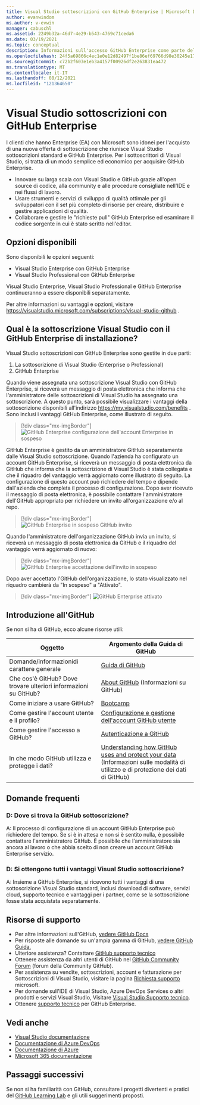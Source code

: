 ```yaml
---
title: Visual Studio sottoscrizioni con GitHub Enterprise | Microsoft Docs
author: evanwindom
ms.author: v-evwin
manager: cabuschl
ms.assetid: 2249b32a-46d7-4e29-b543-4769c71ceda6
ms.date: 03/19/2021
ms.topic: conceptual
description: Informazioni sull'accesso GitHub Enterprise come parte delle sottoscrizioni Visual Studio
ms.openlocfilehash: 24f5a69866c4ec1e0e12d82497f1be86ef69766d98e30245e17fe3b6c7cd16d9
ms.sourcegitcommit: c72b2f603e1eb3a4157f00926df2e263831ea472
ms.translationtype: MT
ms.contentlocale: it-IT
ms.lasthandoff: 08/12/2021
ms.locfileid: "121364650"
---
```

# <a name="visual-studio-subscriptions-with-github-enterprise"></a>Visual Studio sottoscrizioni con GitHub Enterprise 

I clienti che hanno Enterprise (EA) con Microsoft sono idonei per l'acquisto di una nuova offerta di sottoscrizione che riunisce Visual Studio sottoscrizioni standard e GitHub Enterprise. Per i sottoscrittori di Visual Studio, si tratta di un modo semplice ed economico per acquisire GitHub Enterprise. 

- Innovare su larga scala con Visual Studio e GitHub grazie all'open source di codice, alla community e alle procedure consigliate nell'IDE e nei flussi di lavoro.
- Usare strumenti e servizi di sviluppo di qualità ottimale per gli sviluppatori con il set più completo di risorse per creare, distribuire e gestire applicazioni di qualità. 
- Collaborare e gestire le "richieste pull" GitHub Enterprise ed esaminare il codice sorgente in cui è stato scritto nell'editor. 

## <a name="whats-available"></a>Opzioni disponibili 

Sono disponibili le opzioni seguenti:

- Visual Studio Enterprise con GitHub Enterprise
- Visual Studio Professional con GitHub Enterprise

Visual Studio Enterprise, Visual Studio Professional e GitHub Enterprise continueranno a essere disponibili separatamente. 

Per altre informazioni su vantaggi e opzioni, visitare <https://visualstudio.microsoft.com/subscriptions/visual-studio-github> . 

## <a name="what-is-the-visual-studio-subscription-with-github-enterprise-setup-process"></a>Qual è la sottoscrizione Visual Studio con il GitHub Enterprise di installazione?

Visual Studio sottoscrizioni con GitHub Enterprise sono gestite in due parti:
1. La sottoscrizione di Visual Studio (Enterprise o Professional)
2. GitHub Enterprise 

Quando viene assegnata una sottoscrizione Visual Studio con GitHub Enterprise, si riceverà un messaggio di posta elettronica che informa che l'amministratore delle sottoscrizioni di Visual Studio ha assegnato una sottoscrizione.  A questo punto, sarà possibile visualizzare i vantaggi della sottoscrizione disponibili all'indirizzo <https://my.visualstudio.com/benefits> .  Sono inclusi i vantaggi GitHub Enterprise, come illustrato di seguito.

   > [!div class="mx-imgBorder"]
   > ![GitHub Enterprise configurazione dell'account Enterprise in sospeso](_img/access-github/pending-account-setup.png "L'organizzazione deve prima configurare un account Enterprise aziendale.")  

GitHub Enterprise è gestito da un amministratore GitHub separatamente dalle Visual Studio sottoscrizione.  Quando l'azienda ha configurato un account GitHub Enterprise, si riceverà un messaggio di posta elettronica da GitHub che informa che la sottoscrizione di Visual Studio è stata collegata e che il riquadro del vantaggio verrà aggiornato come illustrato di seguito.  La configurazione di questo account può richiedere del tempo e dipende dall'azienda che completa il processo di configurazione. Dopo aver ricevuto il messaggio di posta elettronica, è possibile contattare l'amministratore dell'GitHub appropriato per richiedere un invito all'organizzazione e/o al repo.  

   > [!div class="mx-imgBorder"]
   > ![GitHub Enterprise in sospeso GitHub invito](_img/access-github/pending-invite.png "Contattare l'GitHub per richiedere l'invito a un'GitHub lavoro.")  

Quando l'amministratore dell'organizzazione GitHub invia un invito, si riceverà un messaggio di posta elettronica da GitHub e il riquadro del vantaggio verrà aggiornato di nuovo:

   > [!div class="mx-imgBorder"]
   > ![GitHub Enterprise accettazione dell'invito in sospeso](_img/access-github/pending-acceptance.png "Accettare l'invito ricevuto nel messaggio di posta elettronica da GitHub")  

Dopo aver accettato l'GitHub dell'organizzazione, lo stato visualizzato nel riquadro cambierà da "In sospeso" a "Attivato".

   > [!div class="mx-imgBorder"]
   > ![GitHub Enterprise attivato](_img/access-github/activated.png "Dopo l'accettazione dell'invito, il riquadro indicherà che la sottoscrizione è stata attivata.")  

## <a name="get-started-with-github"></a>Introduzione all'GitHub

Se non si ha di GitHub, ecco alcune risorse utili:

| Oggetto                                  | Argomento della Guida di GitHub                                     |
|------------------------------------------|-------------------------------------------------------|
| Domande/informazionidi carattere generale          | [Guida di GitHub](https://help.github.com)             |
| Che cos'è GitHub?  Dove trovare ulteriori informazioni su GitHub?  | [About GitHub](https://help.github.com/categories/about-github) (Informazioni su GitHub)                                       |
| Come iniziare a usare GitHub?     | [Bootcamp](https://help.github.com/categories/bootcamp)                                              |
| Come gestire l'account utente e il profilo?       | [Configurazione e gestione dell'account GitHub utente](https://help.github.com/categories/setting-up-and-managing-your-github-user-account)    |
| Come gestire l'accesso a GitHub?   | [Autenticazione a GitHub](https://help.github.com/categories/authenticating-to-github)                           |
| In che modo GitHub utilizza e protegge i dati? | [Understanding how   GitHub uses and protect your data](https://help.github.com/categories/understanding-how-github-uses-and-protects-your-data) (Informazioni sulle modalità di utilizzo e di protezione dei dati di GitHub)|

## <a name="frequently-asked-questions"></a>Domande frequenti

### <a name="q--where-is-my-github-subscription"></a>D: Dove si trova la GitHub sottoscrizione?
A: Il processo di configurazione di un account GitHub Enterprise può richiedere del tempo.  Se si è in attesa e non si è sentito nulla, è possibile contattare l'amministratore GitHub.  È possibile che l'amministratore sia ancora al lavoro o che abbia scelto di non creare un account GitHub Enterprise servizio. 

### <a name="q-do-i-get-the-full-visual-studio-subscription-benefits"></a>D: Si ottengono tutti i vantaggi Visual Studio sottoscrizione?
A: Insieme a GitHub Enterprise, si ricevono tutti i vantaggi di una sottoscrizione Visual Studio standard, inclusi download di software, servizi cloud, supporto tecnico e vantaggi per i partner, come se la sottoscrizione fosse stata acquistata separatamente.

## <a name="support-resources"></a>Risorse di supporto
- Per altre informazioni sull'GitHub, [vedere GitHub Docs](https://docs.github.com/github/setting-up-and-managing-your-enterprise-account/managing-licenses-for-the-github-enterprise-and-visual-studio-bundle)
- Per risposte alle domande su un'ampia gamma di GitHub, [vedere GitHub Guida.](https://help.github.com)
- Ulteriore assistenza?  Contattare [GitHub supporto tecnico](https://support.github.com/)
- Ottenere assistenza da altri utenti di GitHub nel [GitHub Community Forum](https://github.community/) (forum della Community GitHub).
- Per assistenza su vendite, sottoscrizioni, account e fatturazione per Sottoscrizioni di Visual Studio, visitare la pagina [Richiesta supporto](https://aka.ms/vssubscriberhelp) microsoft.
- Per domande sull'IDE di Visual Studio, Azure DevOps Services o altri prodotti e servizi Visual Studio,  Visitare [Visual Studio Supporto tecnico](https://visualstudio.microsoft.com/support/).
- Ottenere [supporto tecnico](https://support.microsoft.com/en-us/supportforbusiness/productselection?sapId=b77fe80f-5417-80bd-4b2a-275cf0018c24) per GitHub Enterprise.   

## <a name="see-also"></a>Vedi anche
- [Visual Studio documentazione](https://docs.microsoft.com/visualstudio/)
- [Documentazione di Azure DevOps](https://docs.microsoft.com/azure/devops/)
- [Documentazione di Azure](https://docs.microsoft.com/azure/)
- [Microsoft 365 documentazione](https://docs.microsoft.com/microsoft-365/)

## <a name="next-steps"></a>Passaggi successivi
Se non si ha familiarità con GitHub, consultare i progetti divertenti e pratici del [GitHub Learning Lab](https://lab.github.com/) e gli utili suggerimenti proposti.
